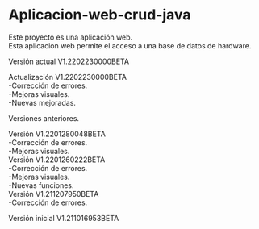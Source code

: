 # Aplicacion-web-crud-java
Este proyecto es una aplicación web.<br>
Esta aplicacion web permite el acceso a una base de datos de hardware.<br>

Versión actual V1.2202230000BETA

Actualización V1.2202230000BETA<br>
-Corrección de errores.<br>
-Mejoras visuales.<br>
-Nuevas mejoradas.<br>

Versiones anteriores.<br>

Versión V1.2201280048BETA<br>
-Corrección de errores.<br>
-Mejoras visuales.<br>
Versión V1.2201260222BETA<br>
-Corrección de errores.<br>
-Mejoras visuales.<br>
-Nuevas funciones.<br>
Versión V1.211207950BETA<br>
-Corrección de errores.<br>

Versión inicial V1.211016953BETA
